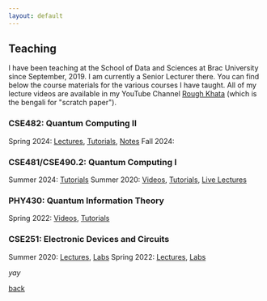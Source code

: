 ```yaml
---
layout: default
---
```


## Teaching

I have been teaching at the School of Data and Sciences at Brac University since September, 2019. I am currently a Senior Lecturer there. You can find below the course materials for the various courses I have taught. All of my lecture videos are available in my YouTube Channel [Rough Khata](https://www.youtube.com/@raf-khata) (which is the bengali for "scratch paper"). 

### CSE482: Quantum Computing II
Spring 2024: [Lectures](https://youtube.com/playlist?list=PLvj5w6iNZqViEPZo0PaHqOK_spCeHKfGT&si=8Rt2N6TXlppnJrz3), [Tutorials](https://youtube.com/playlist?list=PLvj5w6iNZqVhsPZnkK0bjl-0jFnoOqNOT&si=hYdKyiK2taefL-HB), [Notes](https://www.overleaf.com/read/dtxxdftjsfqt#837308)
Fall 2024: 
### CSE481/CSE490.2: Quantum Computing I
Summer 2024: [Tutorials](https://youtube.com/playlist?list=PLvj5w6iNZqVjr40Xmk-JxrTc8eb4rFlhz&si=2IcmmY5cVnr8wur1)
Summer 2020: [Videos](https://youtube.com/playlist?list=PLvj5w6iNZqVh1xEngYv-YRrV00O89HVrb&si=-PETH2xR8QmGPRZr), [Tutorials](https://youtube.com/playlist?list=PLvj5w6iNZqVhABt-6D1R6njy9k2kVHz8-&si=baaqFvOy3ursywUF), [Live Lectures](https://youtube.com/playlist?list=PLvj5w6iNZqVjI42wggGqWM3qUqibQcbgn&si=RiyooGTnwY2IojXv)
### PHY430: Quantum Information Theory
Spring 2022: [Videos](https://youtube.com/playlist?list=PLvj5w6iNZqVgt_bqYyfAbZb0uD4SxtZoD&si=OqiusS9CyYScQV1k), [Tutorials](https://youtube.com/playlist?list=PLvj5w6iNZqVhCqlGPUrflBo7nDufNCMAd&si=QNzoDbqmZCL9WJu6)

### CSE251: Electronic Devices and Circuits
Summer 2020: [Lectures](https://youtube.com/playlist?list=PLvj5w6iNZqVhrJA2k83Fes8DCvEqbaL0M&si=ll1z_U5Vwnx8rzjM), [Labs](https://youtube.com/playlist?list=PLvj5w6iNZqVhDq-MFptvpy_Ct99iDx5m1&si=iQhdg4ysei89aWGC)
Spring 2022: [Lectures](https://youtube.com/playlist?list=PLvj5w6iNZqVgmrLWcUvi1GLRPLSK_Pd3X&si=l5Jassuf7FtGBqi8), [Labs](https://youtube.com/playlist?list=PLvj5w6iNZqVg0KSjAqQyiL--B3NXorHNk&si=51CHzHZ_H597Ac57)


_yay_

[back](./)
